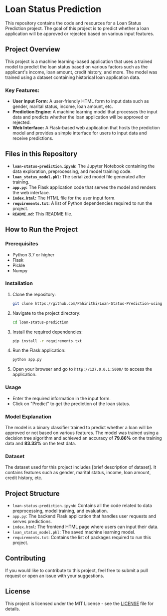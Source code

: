 # Loan Status Prediction

This repository contains the code and resources for a Loan Status Prediction project. The goal of this project is to predict whether a loan application will be approved or rejected based on various input features.

## Project Overview

This project is a machine learning-based application that uses a trained model to predict the loan status based on various factors such as the applicant's income, loan amount, credit history, and more. The model was trained using a dataset containing historical loan application data.

### Key Features:

- **User Input Form:** A user-friendly HTML form to input data such as gender, marital status, income, loan amount, etc.
- **Prediction Engine:** A machine learning model that processes the input data and predicts whether the loan application will be approved or rejected.
- **Web Interface:** A Flask-based web application that hosts the prediction model and provides a simple interface for users to input data and receive predictions.

## Files in this Repository

- **`loan-status-prediction.ipynb`:** The Jupyter Notebook containing the data exploration, preprocessing, and model training code.
- **`loan_status_model.pkl`:** The serialized model file generated after training.
- **`app.py`:** The Flask application code that serves the model and renders the web interface.
- **`index.html`:** The HTML file for the user input form.
- **`requirements.txt`:** A list of Python dependencies required to run the project.
- **`README.md`:** This README file.

## How to Run the Project

### Prerequisites

- Python 3.7 or higher
- Flask
- Pickle
- Numpy

### Installation

1. Clone the repository:
   ```bash
   git clone https://github.com/Pahinithi/Loan-Status-Prediction-using-Machine-Learning.git
   ```
2. Navigate to the project directory:
   ```bash
   cd loan-status-prediction
   ```
3. Install the required dependencies:
   ```bash
   pip install -r requirements.txt
   ```
4. Run the Flask application:
   ```bash
   python app.py
   ```

5. Open your browser and go to `http://127.0.0.1:5000/` to access the application.

### Usage

- Enter the required information in the input form.
- Click on "Predict" to get the prediction of the loan status.

### Model Explanation

The model is a binary classifier trained to predict whether a loan will be approved or not based on various features. The model was trained using a decision tree algorithm and achieved an accuracy of **79.86%** on the training data and **83.33%** on the test data.

### Dataset

The dataset used for this project includes [brief description of dataset]. It contains features such as gender, marital status, income, loan amount, credit history, etc.

## Project Structure

- `loan-status-prediction.ipynb`: Contains all the code related to data preprocessing, model training, and evaluation.
- `app.py`: The backend Flask application that handles user requests and serves predictions.
- `index.html`: The frontend HTML page where users can input their data.
- `loan_status_model.pkl`: The saved machine learning model.
- `requirements.txt`: Contains the list of packages required to run this project.

## Contributing

If you would like to contribute to this project, feel free to submit a pull request or open an issue with your suggestions.

## License

This project is licensed under the MIT License - see the [LICENSE](LICENSE) file for details.
